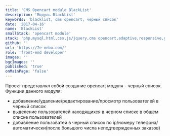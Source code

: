 ```yaml
---
title: 'CMS Opencart module BlackList'
description: 'Модуль BlackList'
keywords: 'blacklist, cms opencart, черный список'
date: '2017-04-16'
name: 'BlackList'
smallStack: 'opencart module'
stack: 'php,mysql,html,css,js/jquery,cms opencart,adaptive,responsive,github,git'
github: ''
url: 'https://7e-nebo.com/'
role: 'front-end developer'
images: ''
bgcImages: ''
published: 'true'
onMainPage: 'false'
---
```


Проект представлял собой создание opencart модуля - черный список. Функции данного модуля:

- добавление/удаление/редактирование/просмотр пользователей в черный список
- выделение пользователей находящихся в черном списке в общем списке пользователей
- добавление пользоватей в черный список по ip/номеру телефона/автоматически(после большого числа неподтвержденных заказов)